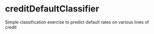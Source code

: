 # creditDefaultClassifier
Simple classification exercise to predict default rates on various lines of credit
